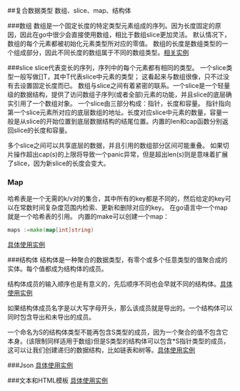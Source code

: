 ##复合数据类型
数组、slice、map、结构体

###数组
数组是一个固定长度的特定类型元素组成的序列。因为长度固定的原因，因此在go中很少会直接使用数组，相比于数组slice更加灵活。
默认情况下，数组的每个元素都被初始化元素类型所对应的零值。
数组的长度是数组类型的一个组成部分，因此不同长度的数组属于不同的数组类型。[相关实例](array/main.go)

###slice
slice代表变长的序列，序列中的每个元素都有相同的类型。
一个slice类型一般写做[]T，其中T代表slice中元素的类型；
这看起来与数组很像，只不过没有去设置固定长度而已。
数组与slice之间有着紧密的联系。一个slice是一个轻量级的数据结构，提供了访问数组子序列(或者全部)元素的功能，并且slice的底层确实引用了一个数组对象。
一个slice由三部分构成：指针，长度和容量。
指针指向第一个slice元素所对应的底层数组的地址。长度对应slice中元素的数量，容量一般是从slice的开始位置到底层数据结构的结尾位置。内置的len和cap函数分别返回slice的长度和容量。

多个slice之间可以共享底层的数据，并且引用的数组部分区间可能重叠。
如果切片操作超出cap(s)的上限将导致一个panic异常，但是超出len(s)则是意味着扩展了slice，因为新slice的长度会变大。

### Map
哈希表是一个无需的k/v对的集合，其中所有的key都是不同的，然后给定的key可以在常数时间复杂度范围内检索、更新和删除对应的key。
在go语言中一个map就是一个哈希表的引用。
内置的make可以创建一个map：
``` go
maps :=make(map[int]string)
```
[具体使用实例](map/main.go)

###结构体
结构体是一种聚合的数据类型，有零个或多个任意类型的值聚合成的实体。每个值都成为结构体的成员。


结构体成员的输入顺序也是有意义的，先后顺序不同也会早就不同的结构体。[具体使用实例](struct/main.go)


如果结构体成员名字是以大写字母开头，那么该成员就是导出的。一个结构体可以同时包含导出和未导出的成员。

一个命名为S的结构体类型不能再包含S类型的成员，因为一个聚合的值不包含它本身。(该限制同样适用于数组)但是S类型的结构体可以包含*S指针类型的成员，这可以让我们创建递归的数据结构，比如链表和树等。[具体使用实例](struct/treesort.go)

###Json
[具体使用实例](json/main.go)

###文本和HTML模板
[具体使用实例](template/main.go)

